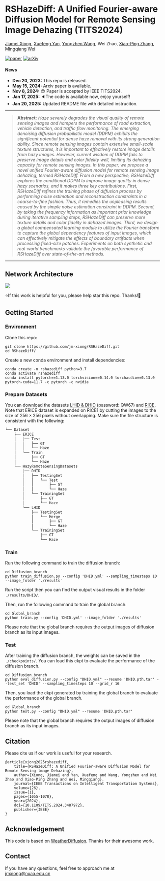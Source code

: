 # RSHazeDiff: A Unified Fourier-aware Diffusion Model for Remote Sensing lmage Dehazing (TITS2024)

[Jiamei Xiong](https://scholar.google.com/citations?user=-epzM98AAAAJ&hl=en), [Xuefeng Yan](https://scholar.google.com/citations?hl=en&user=C_sZsC0AAAAJ&view_op=list_works&sortby=pubdate), [Yongzhen Wang](https://scholar.google.com/citations?hl=en&user=fLeZQYkAAAAJ), Wei Zhao, [Xiao-Ping Zhang](https://scholar.google.ca/citations?hl=en&user=1fzb_z8AAAAJ&view_op=list_works&sortby=pubdate), [Mingqiang Wei](https://scholar.google.com/citations?user=TdrJj8MAAAAJ&hl=en&oi=ao)

[![paper](https://img.shields.io/badge/paper-TITS2024-blue)](https://ieeexplore.ieee.org/document/10747754)
[![arXiv](https://img.shields.io/badge/arXiv-2405.09083-red)](https://arxiv.org/abs/2405.09083)

#### News
- **Dec 20, 2023:** This repo is released. 
- **May 15, 2024:** Arxiv paper is available.
- **Nov 8, 2024:** 😊 Paper is accepted by IEEE TITS2024. 
- **Jan 17, 2025:** 🔈The code is available now, enjoy yourself!
- **Jan 20, 2025:** Updated README file with detailed instruciton.

<hr />

> **Abstract:** *Haze severely degrades the visual quality of remote sensing images and hampers the performance of road extraction, vehicle detection, and traffic flow monitoring. The emerging denoising diffusion probabilistic model (DDPM) exhibits the significant potential for dense haze removal with its strong generation ability. Since remote sensing images contain extensive small-scale texture structures, it is important to effectively restore image details from hazy images. However, current wisdom of DDPM fails to preserve image details and color fidelity well, limiting its dehazing capacity for remote sensing images. In this paper, we propose a novel unified Fourier-aware diffusion model for remote sensing image dehazing, termed RSHazeDiff. From a new perspective, RSHazeDiff explores the conditional DDPM to improve image quality in dense hazy scenarios, and it makes three key contributions. First, RSHazeDiff refines the training phase of diffusion process by performing noise estimation and reconstruction constraints in a coarse-to-fine fashion. Thus, it remedies the unpleasing results caused by the simple noise estimation constraint in DDPM. Second, by taking the frequency information as important prior knowledge during iterative sampling steps, RSHazeDiff can preserve more texture details and color fidelity in dehazed images. Third, we design a global compensated learning module to utilize the Fourier transform to capture the global dependency features of input images, which can effectively mitigate the effects of boundary artifacts when processing fixed-size patches. Experiments on both synthetic and real-world benchmarks validate the favorable performance of RSHazeDiff over state-of-the-art methods.* 
<hr />

## Network Architecture
<img src = "https://imgur.la/images/2025/01/20/Overview.jpg"> 

⭐If this work is helpful for you, please help star this repo. Thanks!🤗

## Getting Started
### Environment
Clone this repo:

```
git clone https://github.com/jm-xiong/RSHazeDiff.git
cd RSHazeDiff/
```

Create a new conda environment and install dependencies:

```
conda create -n rshazediff python=3.7
conda activate rshazediff
conda install pytorch==1.13.0 torchvision==0.14.0 torchaudio==0.13.0 pytorch-cuda=11.7 -c pytorch -c nvidia
```

### Prepare Datasets
You can download the datasets [LHID & DHID](https://pan.baidu.com/s/13aW-khZZcLF3_1ax4H8GXQ?pwd=QW67) (password: QW67) and [RICE](https://drive.google.com/file/d/1CricZtIj28BGFvkD_x-W8fSexPiDtgHk/view). Note that ERICE dataset is expanded on RICE1 by cutting the images to the size of 256 × 256 pixels without overlapping. Make sure the file structure is consistent with the following:

```python
└── Dataset
    ├── ERICE
    │   ├── Test
    │   │   ├── GT
    │   │   └── Haze
    │   └── Train
    │       ├── GT
    │       └── Haze
    └── HazyRemoteSensingDatasets
        ├── DHID
        │   ├── TestingSet
        │   │   └── Test
        │   │       ├── GT
        │   │       └── Haze
        │   └── TrainingSet
        │       ├── GT
        │       └── Haze
        └── LHID
            ├── TestingSet
            │   └── Merge
            │       ├── GT
            │       └── Haze
            └── TrainingSet
                ├── GT
                └── Haze
```

### Train
Run the following command to train the diffusion branch:
```
cd Diffusion_branch
python train_diffusion.py --config 'DHID.yml' --sampling_timesteps 10 --image_folder './results'
```
Run the script then you can find the output visual results in the folder `./results/DHID/`.

Then, run the following command to train the global branch: 
```
cd Global_branch
python train.py --config 'DHID.yml' --image_folder './results'
```
Please note that the global branch requires the output images of diffusion branch as its input images. 

### Test
After training the diffusion branch, the weights can be saved in the `./checkpoints/`. You can load this ckpt to evaluate the performance of the diffusion branch.

```
cd Diffusion_branch
python eval_diffusion.py --config "DHID.yml" --resume 'DHID.pth.tar' --test_set 'DHID' --sampling_timesteps 10 --grid_r 16
```

Then, you load the ckpt generated by training the global branch to evaluate the performance of the global branch.
```
cd Global_branch
python test.py --config "DHID.yml" --resume 'DHID.pth.tar'
```
Please note that the global branch requires the output images of diffusion branch as its input images. 

## Citation
Please cite us if our work is useful for your research.

    @article{xiong2025rshazediff,
        title={RSHazeDiff: A Unified Fourier-aware Diffusion Model for Remote Sensing lmage Dehazing}, 
        author={Xiong, Jiamei and Yan, Xuefeng and Wang, Yongzhen and Wei Zhao and Xiao-Ping Zhang and Wei, Mingqiang},
        journal={IEEE Transactions on Intelligent Transportation Systems},
        volume={26},
        issue={1},
        pages={1055-1070},
        year={2024},
        doi={10.1109/TITS.2024.3487972},
        publisher={IEEE}
    }

## Acknowledgement

This code is based on [WeatherDiffusion](https://github.com/IGITUGraz/WeatherDiffusion). Thanks for their awesome work.

## Contact

If you have any questions, feel free to approach me at jmxiong@nuaa.edu.cn
